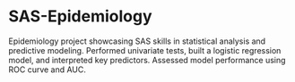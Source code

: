 # SAS-Epidemiology
Epidemiology project showcasing SAS skills in statistical analysis and predictive modeling. Performed univariate tests, built a logistic regression model, and interpreted key predictors. Assessed model performance using ROC curve and AUC.
